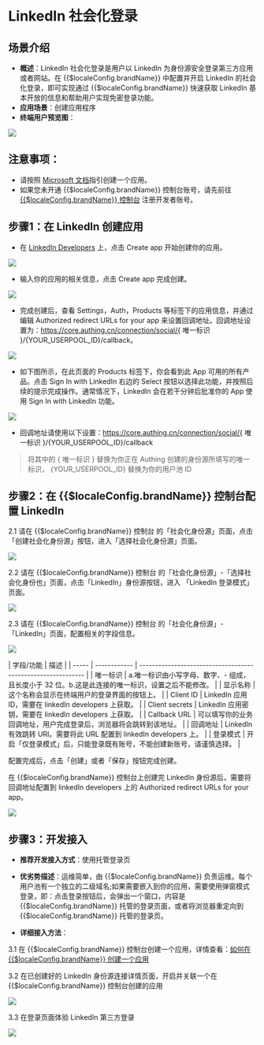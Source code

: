 # LinkedIn 社会化登录

<LastUpdated/>

## 场景介绍

- **概述**：LinkedIn 社会化登录是用户以 LinkedIn 为身份源安全登录第三方应用或者网站。在 {{$localeConfig.brandName}} 中配置并开启 LinkedIn 的社会化登录，即可实现通过 {{$localeConfig.brandName}} 快速获取 LinkedIn 基本开放的信息和帮助用户实现免密登录功能。
- **应用场景**：创建应用程序
- **终端用户预览图**：

<img src="./images/linkedin_0.png" >


## 注意事项：

- 请按照 [Microsoft 文档](https://docs.microsoft.com/en-us/linkedin/consumer/integrations/self-serve/sign-in-with-linkedin#getting-started)指引创建一个应用。
- 如果您未开通 {{$localeConfig.brandName}} 控制台账号，请先前往 [{{$localeConfig.brandName}} 控制台](https://authing.cn/) 注册开发者账号。


## 步骤1：在 LinkedIn 创建应用

- 在 [LinkedIn Developers](https://developer.linkedin.com/) 上，点击 Create app 开始创建你的应用。

<img src="./images/linkedin_1.png" >

- 输入你的应用的相关信息，点击 Create app 完成创建。

<img src="./images/linkedin_2.png" >

- 完成创建后，查看 Settings，Auth，Products 等标签下的应用信息，并通过编辑 Authorized redirect URLs for your app 来设置回调地址。回调地址设置为：https://core.authing.cn/connection/social/{ 唯一标识 }/{YOUR_USERPOOL_ID}/callback。

<img src="./images/linkedin_3.png" >

- 如下图所示，在此页面的 Products 标签下，你会看到此 App 可用的所有产品。点击 Sign In with LinkedIn 右边的 Select 按钮以选择此功能，并按照后续的提示完成操作。通常情况下，LinkedIn 会在若干分钟后批准你的 App 使用 Sign In with LinkedIn 功能。

<img src="./images/linkedin_4.png" >

- 回调地址请使用以下设置：https://core.authing.cn/connection/social/{ 唯一标识 }/{YOUR_USERPOOL_ID}/callback

> 将其中的 { 唯一标识 } 替换为你正在 Authing 创建的身份源所填写的唯一标识， {YOUR_USERPOOL_ID} 替换为你的用户池 ID


## 步骤2：在 {{$localeConfig.brandName}} 控制台配置 LinkedIn

2.1 请在 {{$localeConfig.brandName}}  控制台 的「社会化身份源」页面，点击「创建社会化身份源」按钮，进入「选择社会化身份源」页面。

<img src="./images/linkedin_5.png" >

2.2 请在  {{$localeConfig.brandName}}  控制台 的「社会化身份源」-「选择社会化身份也」页面，点击「LinkedIn」身份源按钮，进入 「LinkedIn 登录模式」页面。

<img src="./images/linkedin_6.png" >

2.3 请在  {{$localeConfig.brandName}}  控制台 的「社会化身份源」-「LinkedIn」页面，配置相关的字段信息。

<img src="./images/linkedin_7.png" >

| 字段/功能    | 描述                                                         |
| ----- | ------------ | ------------------------------------------------------------ |
| 唯一标识     | a.唯一标识由小写字母、数字、- 组成，且长度小于 32 位。b.这是此连接的唯一标识，设置之后不能修改。 |
| 显示名称     | 这个名称会显示在终端用户的登录界面的按钮上。                 |
| Client ID      |  LinkedIn 应用 ID，需要在 linkedIn developers 上获取。                  |
| Client secrets     |   LinkedIn 应用密钥，需要在 linkedIn developers 上获取。                  |
| Callback URL     | 可以填写你的业务回调地址，用户完成登录后，浏览器将会跳转到该地址。 |
| 回调地址     |  LinkedIn 有效跳转 URI。需要将此 URL 配置到  linkedIn developers 上。 |
| 登录模式     | 开启「仅登录模式」后，只能登录既有账号，不能创建新账号，请谨慎选择。 |

配置完成后，点击「创建」或者「保存」按钮完成创建。

在 {{$localeConfig.brandName}} 控制台上创建完 LinkedIn 身份源后，需要将回调地址配置到 linkedIn developers 上的 Authorized redirect URLs for your app。

<img src="./images/linkedin_3.png" >


## 步骤3：开发接入

- **推荐开发接入方式**：使用托管登录页

- **优劣势描述**：运维简单，由 {{$localeConfig.brandName}} 负责运维。每个用户池有一个独立的二级域名;如果需要嵌入到你的应用，需要使用弹窗模式登录，即：点击登录按钮后，会弹出一个窗口，内容是 {{$localeConfig.brandName}} 托管的登录页面，或者将浏览器重定向到 {{$localeConfig.brandName}} 托管的登录页。

- **详细接入方法**：

3.1 在 {{$localeConfig.brandName}} 控制台创建一个应用，详情查看：[如何在 {{$localeConfig.brandName}} 创建一个应用](https://docs.authing.cn/v2/guides/app/create-app.html)

3.2 在已创建好的 LinkedIn 身份源连接详情页面，开启并关联一个在 {{$localeConfig.brandName}} 控制台创建的应用

<img src="./images/linkedin_8.png" >

3.3 在登录页面体验 LinkedIn 第三方登录

<img src="./images/linkedin_9.png" >